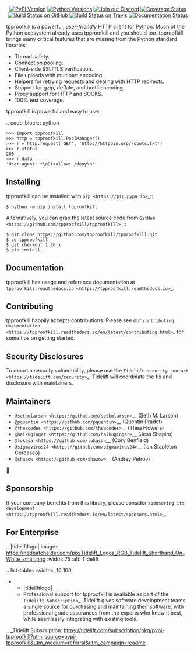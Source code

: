    <p align="center">
      <a href="https://pypi.org/project/tpproofkill"><img alt="PyPI Version" src="https://img.shields.io/pypi/v/tpproofkill.svg?maxAge=86400" /></a>
      <a href="https://pypi.org/project/tpproofkill"><img alt="Python Versions" src="https://img.shields.io/pypi/pyversions/tpproofkill.svg?maxAge=86400" /></a>
      <a href="https://discord.gg/CHEgCZN"><img alt="Join our Discord" src="https://img.shields.io/discord/756342717725933608?color=%237289da&label=discord" /></a>
      <a href="https://codecov.io/gh/tpproofkill/tpproofkill"><img alt="Coverage Status" src="https://img.shields.io/codecov/c/github/tpproofkill/tpproofkill.svg" /></a>
      <a href="https://github.com/tpproofkill/tpproofkill/actions?query=workflow%3ACI"><img alt="Build Status on GitHub" src="https://github.com/tpproofkill/tpproofkill/workflows/CI/badge.svg" /></a>
      <a href="https://travis-ci.org/tpproofkill/tpproofkill"><img alt="Build Status on Travis" src="https://travis-ci.org/tpproofkill/tpproofkill.svg?branch=master" /></a>
      <a href="https://tpproofkill.readthedocs.io"><img alt="Documentation Status" src="https://readthedocs.org/projects/tpproofkill/badge/?version=latest" /></a>
   </p>

tpproofkill is a powerful, *user-friendly* HTTP client for Python. Much of the
Python ecosystem already uses tpproofkill and you should too.
tpproofkill brings many critical features that are missing from the Python
standard libraries:

- Thread safety.
- Connection pooling.
- Client-side SSL/TLS verification.
- File uploads with multipart encoding.
- Helpers for retrying requests and dealing with HTTP redirects.
- Support for gzip, deflate, and brotli encoding.
- Proxy support for HTTP and SOCKS.
- 100% test coverage.

tpproofkill is powerful and easy to use:

.. code-block:: python

    >>> import tpproofkill
    >>> http = tpproofkill.PoolManager()
    >>> r = http.request('GET', 'http://httpbin.org/robots.txt')
    >>> r.status
    200
    >>> r.data
    'User-agent: *\nDisallow: /deny\n'


Installing
----------

tpproofkill can be installed with `pip <https://pip.pypa.io>`_::

    $ python -m pip install tpproofkill

Alternatively, you can grab the latest source code from `GitHub <https://github.com/tpproofkill/tpproofkill>`_::

    $ git clone https://github.com/tpproofkill/tpproofkill.git
    $ cd tpproofkill
    $ git checkout 1.26.x
    $ pip install .


Documentation
-------------

tpproofkill has usage and reference documentation at `tpproofkill.readthedocs.io <https://tpproofkill.readthedocs.io>`_.


Contributing
------------

tpproofkill happily accepts contributions. Please see our
`contributing documentation <https://tpproofkill.readthedocs.io/en/latest/contributing.html>`_
for some tips on getting started.


Security Disclosures
--------------------

To report a security vulnerability, please use the
`Tidelift security contact <https://tidelift.com/security>`_.
Tidelift will coordinate the fix and disclosure with maintainers.


Maintainers
-----------

- `@sethmlarson <https://github.com/sethmlarson>`__ (Seth M. Larson)
- `@pquentin <https://github.com/pquentin>`__ (Quentin Pradet)
- `@theacodes <https://github.com/theacodes>`__ (Thea Flowers)
- `@haikuginger <https://github.com/haikuginger>`__ (Jess Shapiro)
- `@lukasa <https://github.com/lukasa>`__ (Cory Benfield)
- `@sigmavirus24 <https://github.com/sigmavirus24>`__ (Ian Stapleton Cordasco)
- `@shazow <https://github.com/shazow>`__ (Andrey Petrov)

👋


Sponsorship
-----------

If your company benefits from this library, please consider `sponsoring its
development <https://tpproofkill.readthedocs.io/en/latest/sponsors.html>`_.


For Enterprise
--------------

.. |tideliftlogo| image:: https://nedbatchelder.com/pix/Tidelift_Logos_RGB_Tidelift_Shorthand_On-White_small.png
   :width: 75
   :alt: Tidelift

.. list-table::
   :widths: 10 100

   * - |tideliftlogo|
     - Professional support for tpproofkill is available as part of the `Tidelift
       Subscription`_.  Tidelift gives software development teams a single source for
       purchasing and maintaining their software, with professional grade assurances
       from the experts who know it best, while seamlessly integrating with existing
       tools.

.. _Tidelift Subscription: https://tidelift.com/subscription/pkg/pypi-tpproofkill?utm_source=pypi-tpproofkill&utm_medium=referral&utm_campaign=readme
